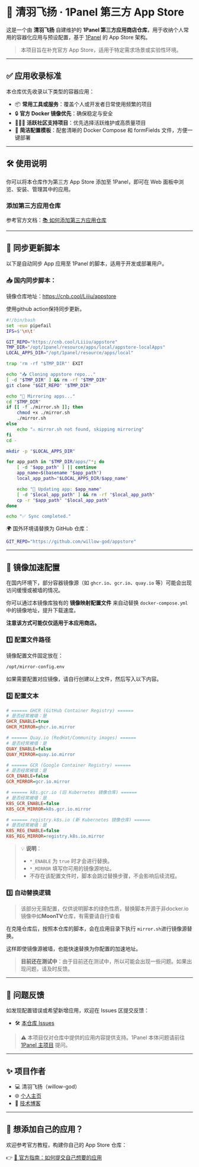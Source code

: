# 🌈 清羽飞扬 · 1Panel 第三方 App Store

这是一个由 **清羽飞扬** 自建维护的 **1Panel 第三方应用商店仓库**，用于收纳个人常用的容器化应用与预设配置，基于 [1Panel](https://github.com/1Panel-dev/1Panel) 的 App Store 架构。

> 本项目旨在补充官方 App Store，适用于特定需求场景或实验性环境。

---

## ✅ 应用收录标准

本仓库优先收录以下类型的容器应用：

- 📦 **常用工具或服务**：覆盖个人或开发者日常使用频繁的项目
- 🔒 **官方 Docker 镜像优先**：确保稳定与安全
- 🧑‍🤝‍🧑 **活跃社区支持项目**：优先选择活跃维护或高质量项目
- 🧾 **简洁配置模板**：配套清晰的 Docker Compose 和 formFields 文件，方便一键部署

---

## 🛠 使用说明

你可以将本仓库作为第三方 App Store 添加至 1Panel，即可在 Web 面板中浏览、安装、管理其中的应用。

### 添加第三方应用仓库

参考官方文档：[📚 如何添加第三方应用仓库](https://github.com/1Panel-dev/1Panel/wiki)

---

## 🔄 同步更新脚本

以下是自动同步 App 应用至 1Panel 的脚本，适用于开发或部署用户。

### 📥 国内同步脚本：

镜像仓库地址：https://cnb.cool/Liiiu/appstore

使用github action保持同步更新。

```bash
#!/bin/bash
set -euo pipefail
IFS=$'\n\t'

GIT_REPO="https://cnb.cool/Liiiu/appstore"
TMP_DIR="/opt/1panel/resource/apps/local/appstore-localApps"
LOCAL_APPS_DIR="/opt/1panel/resource/apps/local"

trap 'rm -rf "$TMP_DIR"' EXIT

echo "📥 Cloning appstore repo..."
[ -d "$TMP_DIR" ] && rm -rf "$TMP_DIR"
git clone "$GIT_REPO" "$TMP_DIR"

echo "🔄 Mirroring apps..."
cd "$TMP_DIR"
if [[ -f ./mirror.sh ]]; then
    chmod +x ./mirror.sh
    ./mirror.sh
else
    echo "⚠️ mirror.sh not found, skipping mirroring"
fi
cd -

mkdir -p "$LOCAL_APPS_DIR"

for app_path in "$TMP_DIR/apps/"*; do
    [ -d "$app_path" ] || continue
    app_name=$(basename "$app_path")
    local_app_path="$LOCAL_APPS_DIR/$app_name"

    echo "🔁 Updating app: $app_name"
    [ -d "$local_app_path" ] && rm -rf "$local_app_path"
    cp -r "$app_path" "$local_app_path"
done

echo "✅ Sync completed."
```

🌍 国外环境请替换为 GitHub 仓库：

```bash
GIT_REPO="https://github.com/willow-god/appstore"
```

------

## 🎡 镜像加速配置

在国内环境下，部分容器镜像源（如 `ghcr.io`、`gcr.io`、`quay.io` 等）可能会出现访问缓慢或被墙的情况。

你可以通过本镜像库独有的 **镜像映射配置文件** 来自动替换 `docker-compose.yml` 中的镜像地址，提升下载速度。

**注意该方式可能仅仅适用于本应用商店。**

### 1️⃣ 配置文件路径

镜像配置文件固定放在：

```bash
/opt/mirror-config.env
```

如果需要配置对应镜像，请自行创建以上文件，然后写入以下内容。

### 2️⃣ 配置文本

```ini
# ====== GHCR (GitHub Container Registry) ======
# 是否经常被墙：是
GHCR_ENABLE=true
GHCR_MIRROR=ghcr.io.mirror

# ====== Quay.io (RedHat/Community images) ======
# 是否经常被墙：是
QUAY_ENABLE=false
QUAY_MIRROR=quay.io.mirror

# ====== GCR (Google Container Registry) ======
# 是否经常被墙：是
GCR_ENABLE=false
GCR_MIRROR=gcr.io.mirror

# ====== k8s.gcr.io (旧 Kubernetes 镜像仓库) ======
# 是否经常被墙：是
K8S_GCR_ENABLE=false
K8S_GCR_MIRROR=k8s.gcr.io.mirror

# ====== registry.k8s.io (新 Kubernetes 镜像仓库) ======
# 是否经常被墙：是
K8S_REG_ENABLE=false
K8S_REG_MIRROR=registry.k8s.io.mirror
```

> 💡 **说明**：
>
> - `*_ENABLE` 为 `true` 时才会进行替换。
> - `*_MIRROR` 填写你可用的镜像源地址。
> - 不存在该配置文件时，脚本会跳过替换步骤，不会影响后续流程。

### 3️⃣ 自动替换逻辑

> 该部分无需配置，仅供说明脚本的绿色性质，替换脚本开源于非docker.io镜像中如**MoonTV**仓库，有需要请自行查看

在克隆仓库后，按照本仓库的脚本，会在应用目录下执行 `mirror.sh`进行镜像源替换。

这样即使镜像源被墙，也能快速替换为你配置的加速地址。

> **目前还在测试中**：由于目前还在测试中，所以可能会出现一些问题。如果出现问题，请及时反馈。

---

## 📮 问题反馈

如发现配置错误或希望新增应用，欢迎在 Issues 区提交反馈：

- 🛠 [本仓库 Issues](https://github.com/willow-god/appstore/issues)

> ⚠️ 本项目仅对仓库中提供的应用内容提供支持。1Panel 本体问题请前往 [1Panel 主项目](https://github.com/1Panel-dev/1Panel/issues) 提问。

------

## ✨ 项目作者

- 💻 清羽飞扬（willow-god）
- 🌐 [个人主页](https://www.liushen.fun/)
- 📘 [技术博客](https://blog.liushen.fun/)

------

## 🧩 想添加自己的应用？

欢迎参考官方教程，构建你自己的 App Store 仓库：

👉 [📘 官方指南：如何提交自己想要的应用](https://github.com/1Panel-dev/appstore/wiki/如何提交自己想要的应用)
